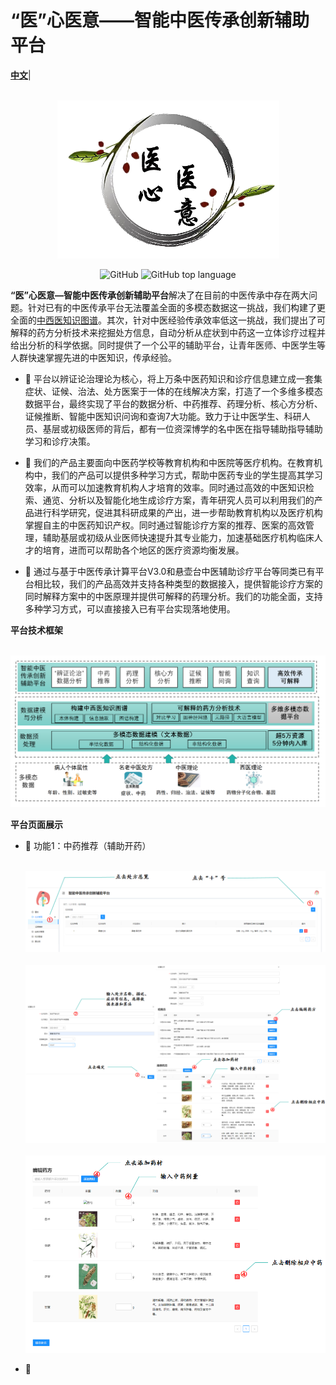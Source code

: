 # “医”心医意——智能中医传承创新辅助平台
[**中文**](./README.md)|

<p align="center">
    <br>
    <img src="./pics/logo.png" width="355"/>
    <br>
</p>
<p align="center">
    <img alt="GitHub" src="https://img.shields.io/github/license/ymcui/Chinese-LLaMA-Alpaca.svg?color=blue&style=flat-square">
    <img alt="GitHub top language" src="https://img.shields.io/github/languages/top/ymcui/Chinese-LLaMA-Alpaca">
</p>

**“医”心医意—智能中医传承创新辅助平台**解决了在目前的中医传承中存在两大问题。针对已有的中医传承平台无法覆盖全面的多模态数据这一挑战，我们构建了更全面的[中西医知识图谱](https://github.com/ywjawmw/TCM_KG)。其次，针对中医经验传承效率低这一挑战，我们提出了可解释的药方分析技术来挖掘处方信息，自动分析从症状到中药这一立体诊疗过程并给出分析的科学依据。同时提供了一个公平的辅助平台，让青年医师、中医学生等人群快速掌握先进的中医知识，传承经验。

- 🚀 平台以辨证论治理论为核心，将上万条中医药知识和诊疗信息建立成一套集症状、证候、治法、处方医案于一体的在线解决方案，打造了一个多维多模态数据平台，最终实现了平台的数据分析、中药推荐、药理分析、核心方分析、证候推断、智能中医知识问询和查询7大功能。致力于让中医学生、科研人员、基层或初级医师的背后，都有一位资深博学的名中医在指导辅助指导辅助学习和诊疗决策。

- 🚀 我们的产品主要面向中医药学校等教育机构和中医院等医疗机构。在教育机构中，我们的产品可以提供多种学习方式，帮助中医药专业的学生提高其学习效率，从而可以加速教育机构人才培育的效率。同时通过高效的中医知识检索、通览、分析以及智能化地生成诊疗方案，青年研究人员可以利用我们的产品进行科学研究，促进其科研成果的产出，进一步帮助教育机构以及医疗机构掌握自主的中医药知识产权。同时通过智能诊疗方案的推荐、医案的高效管理，辅助基层或初级从业医师快速提升其专业能力，加速基础医疗机构临床人才的培育，进而可以帮助各个地区的医疗资源均衡发展。

- 🚀 通过与基于中医传承计算平台V3.0和悬壶台中医辅助诊疗平台等同类已有平台相比较，我们的产品高效并支持各种类型的数据接入，提供智能诊疗方案的同时解释方案中的中医原理并提供可解释的药理分析。我们的功能全面，支持多种学习方式，可以直接接入已有平台实现落地使用。
  
**平台技术框架**

<p align="center">
    <br>
    <img src="./pics/freamwork.png"/>
    <br>
</p>

**平台页面展示**
- 🚀 功能1：中药推荐（辅助开药）
  <p align="center">
    <br>
    <img src="./pics/fun1.png"/>
    <br>
    <br>
    <img src="./pics/fun1-2.png"/>
    <br>
    <br>
    <img src="./pics/fun1-3.png"/>
    <br>
  </p>
- 🚀 
